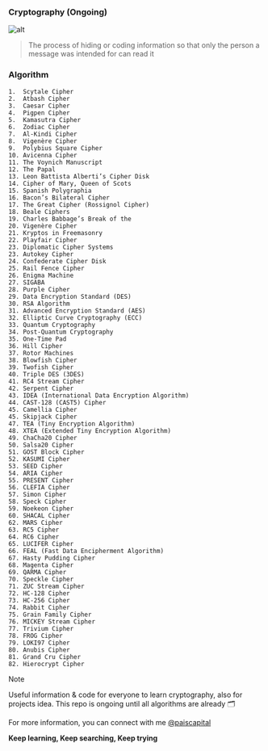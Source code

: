 
### Cryptography (Ongoing)
![alt](https://cdn-icons-png.flaticon.com/512/2810/2810149.png)
>The process of hiding or coding information so that only the person a message was intended for can read it

### Algorithm
```
1.  Scytale Cipher
2.  Atbash Cipher
3.  Caesar Cipher
4.  Pigpen Cipher
5.  Kamasutra Cipher
6.  Zodiac Cipher
7.  Al-Kindi Cipher
8.  Vigenère Cipher
9.  Polybius Square Cipher
10. Avicenna Cipher
11. The Voynich Manuscript
12. The Papal
13. Leon Battista Alberti’s Cipher Disk
14. Cipher of Mary, Queen of Scots
15. Spanish Polygraphia
16. Bacon’s Bilateral Cipher
17. The Great Cipher (Rossignol Cipher)
18. Beale Ciphers
19. Charles Babbage’s Break of the
20. Vigenère Cipher
21. Kryptos in Freemasonry
22. Playfair Cipher
23. Diplomatic Cipher Systems
23. Autokey Cipher
24. Confederate Cipher Disk
25. Rail Fence Cipher
26. Enigma Machine
27. SIGABA
28. Purple Cipher
29. Data Encryption Standard (DES)
30. RSA Algorithm
31. Advanced Encryption Standard (AES)
32. Elliptic Curve Cryptography (ECC)
33. Quantum Cryptography
34. Post-Quantum Cryptography
35. One-Time Pad
36. Hill Cipher
37. Rotor Machines
38. Blowfish Cipher
39. Twofish Cipher
40. Triple DES (3DES)
41. RC4 Stream Cipher
42. Serpent Cipher
43. IDEA (International Data Encryption Algorithm)
44. CAST-128 (CAST5) Cipher
45. Camellia Cipher
45. Skipjack Cipher
47. TEA (Tiny Encryption Algorithm)
48. XTEA (Extended Tiny Encryption Algorithm)
49. ChaCha20 Cipher
50. Salsa20 Cipher
51. GOST Block Cipher
52. KASUMI Cipher
53. SEED Cipher
54. ARIA Cipher
55. PRESENT Cipher
56. CLEFIA Cipher
57. Simon Cipher
58. Speck Cipher
59. Noekeon Cipher
60. SHACAL Cipher
62. MARS Cipher
63. RC5 Cipher
64. RC6 Cipher
65. LUCIFER Cipher
66. FEAL (Fast Data Encipherment Algorithm)
67. Hasty Pudding Cipher
68. Magenta Cipher
69. QARMA Cipher
70. Speckle Cipher
71. ZUC Stream Cipher
72. HC-128 Cipher
73. HC-256 Cipher
74. Rabbit Cipher
75. Grain Family Cipher
76. MICKEY Stream Cipher
77. Trivium Cipher
78. FROG Cipher
79. LOKI97 Cipher
80. Anubis Cipher
81. Grand Cru Cipher
82. Hierocrypt Cipher
```
> [!NOTE]
> Useful information & code for everyone to learn cryptography, also for projects idea.
> This repo is ongoing until all algorithms are already :card_index_dividers:

For more information, you can connect with me [@paiscapital](https://www.instagram.com/paiscapital)
>
**Keep learning, Keep searching, Keep trying**
